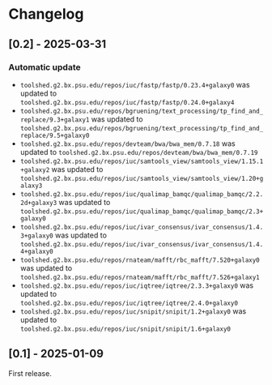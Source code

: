 # Changelog

## [0.2] - 2025-03-31

### Automatic update
- `toolshed.g2.bx.psu.edu/repos/iuc/fastp/fastp/0.23.4+galaxy0` was updated to `toolshed.g2.bx.psu.edu/repos/iuc/fastp/fastp/0.24.0+galaxy4`
- `toolshed.g2.bx.psu.edu/repos/bgruening/text_processing/tp_find_and_replace/9.3+galaxy1` was updated to `toolshed.g2.bx.psu.edu/repos/bgruening/text_processing/tp_find_and_replace/9.5+galaxy0`
- `toolshed.g2.bx.psu.edu/repos/devteam/bwa/bwa_mem/0.7.18` was updated to `toolshed.g2.bx.psu.edu/repos/devteam/bwa/bwa_mem/0.7.19`
- `toolshed.g2.bx.psu.edu/repos/iuc/samtools_view/samtools_view/1.15.1+galaxy2` was updated to `toolshed.g2.bx.psu.edu/repos/iuc/samtools_view/samtools_view/1.20+galaxy3`
- `toolshed.g2.bx.psu.edu/repos/iuc/qualimap_bamqc/qualimap_bamqc/2.2.2d+galaxy3` was updated to `toolshed.g2.bx.psu.edu/repos/iuc/qualimap_bamqc/qualimap_bamqc/2.3+galaxy0`
- `toolshed.g2.bx.psu.edu/repos/iuc/ivar_consensus/ivar_consensus/1.4.3+galaxy0` was updated to `toolshed.g2.bx.psu.edu/repos/iuc/ivar_consensus/ivar_consensus/1.4.4+galaxy0`
- `toolshed.g2.bx.psu.edu/repos/rnateam/mafft/rbc_mafft/7.520+galaxy0` was updated to `toolshed.g2.bx.psu.edu/repos/rnateam/mafft/rbc_mafft/7.526+galaxy1`
- `toolshed.g2.bx.psu.edu/repos/iuc/iqtree/iqtree/2.3.3+galaxy0` was updated to `toolshed.g2.bx.psu.edu/repos/iuc/iqtree/iqtree/2.4.0+galaxy0`
- `toolshed.g2.bx.psu.edu/repos/iuc/snipit/snipit/1.2+galaxy0` was updated to `toolshed.g2.bx.psu.edu/repos/iuc/snipit/snipit/1.6+galaxy0`

## [0.1] - 2025-01-09

First release.
